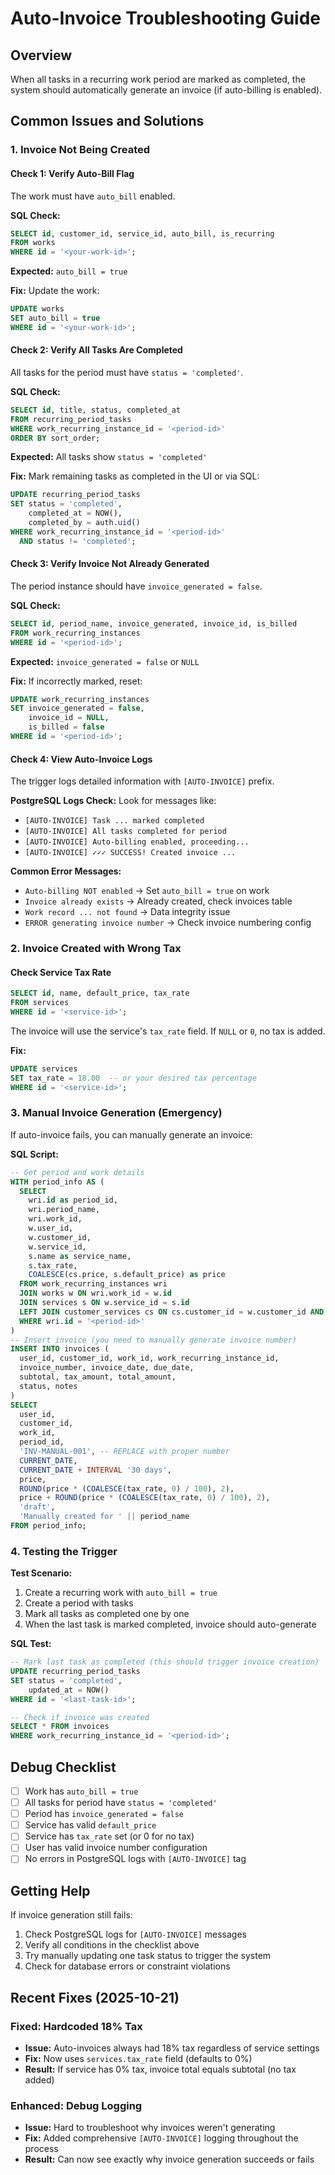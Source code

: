 # Auto-Invoice Troubleshooting Guide

## Overview
When all tasks in a recurring work period are marked as completed, the system should automatically generate an invoice (if auto-billing is enabled).

## Common Issues and Solutions

### 1. Invoice Not Being Created

#### Check 1: Verify Auto-Bill Flag
The work must have `auto_bill` enabled.

**SQL Check:**
```sql
SELECT id, customer_id, service_id, auto_bill, is_recurring
FROM works
WHERE id = '<your-work-id>';
```

**Expected:** `auto_bill = true`

**Fix:** Update the work:
```sql
UPDATE works
SET auto_bill = true
WHERE id = '<your-work-id>';
```

#### Check 2: Verify All Tasks Are Completed
All tasks for the period must have `status = 'completed'`.

**SQL Check:**
```sql
SELECT id, title, status, completed_at
FROM recurring_period_tasks
WHERE work_recurring_instance_id = '<period-id>'
ORDER BY sort_order;
```

**Expected:** All tasks show `status = 'completed'`

**Fix:** Mark remaining tasks as completed in the UI or via SQL:
```sql
UPDATE recurring_period_tasks
SET status = 'completed',
    completed_at = NOW(),
    completed_by = auth.uid()
WHERE work_recurring_instance_id = '<period-id>'
  AND status != 'completed';
```

#### Check 3: Verify Invoice Not Already Generated
The period instance should have `invoice_generated = false`.

**SQL Check:**
```sql
SELECT id, period_name, invoice_generated, invoice_id, is_billed
FROM work_recurring_instances
WHERE id = '<period-id>';
```

**Expected:** `invoice_generated = false` or `NULL`

**Fix:** If incorrectly marked, reset:
```sql
UPDATE work_recurring_instances
SET invoice_generated = false,
    invoice_id = NULL,
    is_billed = false
WHERE id = '<period-id>';
```

#### Check 4: View Auto-Invoice Logs
The trigger logs detailed information with `[AUTO-INVOICE]` prefix.

**PostgreSQL Logs Check:**
Look for messages like:
- `[AUTO-INVOICE] Task ... marked completed`
- `[AUTO-INVOICE] All tasks completed for period`
- `[AUTO-INVOICE] Auto-billing enabled, proceeding...`
- `[AUTO-INVOICE] ✓✓✓ SUCCESS! Created invoice ...`

**Common Error Messages:**
- `Auto-billing NOT enabled` → Set `auto_bill = true` on work
- `Invoice already exists` → Already created, check invoices table
- `Work record ... not found` → Data integrity issue
- `ERROR generating invoice number` → Check invoice numbering config

### 2. Invoice Created with Wrong Tax

#### Check Service Tax Rate
```sql
SELECT id, name, default_price, tax_rate
FROM services
WHERE id = '<service-id>';
```

The invoice will use the service's `tax_rate` field. If `NULL` or `0`, no tax is added.

**Fix:**
```sql
UPDATE services
SET tax_rate = 18.00  -- or your desired tax percentage
WHERE id = '<service-id>';
```

### 3. Manual Invoice Generation (Emergency)

If auto-invoice fails, you can manually generate an invoice:

**SQL Script:**
```sql
-- Get period and work details
WITH period_info AS (
  SELECT
    wri.id as period_id,
    wri.period_name,
    wri.work_id,
    w.user_id,
    w.customer_id,
    w.service_id,
    s.name as service_name,
    s.tax_rate,
    COALESCE(cs.price, s.default_price) as price
  FROM work_recurring_instances wri
  JOIN works w ON wri.work_id = w.id
  JOIN services s ON w.service_id = s.id
  LEFT JOIN customer_services cs ON cs.customer_id = w.customer_id AND cs.service_id = w.service_id
  WHERE wri.id = '<period-id>'
)
-- Insert invoice (you need to manually generate invoice number)
INSERT INTO invoices (
  user_id, customer_id, work_id, work_recurring_instance_id,
  invoice_number, invoice_date, due_date,
  subtotal, tax_amount, total_amount,
  status, notes
)
SELECT
  user_id,
  customer_id,
  work_id,
  period_id,
  'INV-MANUAL-001', -- REPLACE with proper number
  CURRENT_DATE,
  CURRENT_DATE + INTERVAL '30 days',
  price,
  ROUND(price * (COALESCE(tax_rate, 0) / 100), 2),
  price + ROUND(price * (COALESCE(tax_rate, 0) / 100), 2),
  'draft',
  'Manually created for ' || period_name
FROM period_info;
```

### 4. Testing the Trigger

**Test Scenario:**
1. Create a recurring work with `auto_bill = true`
2. Create a period with tasks
3. Mark all tasks as completed one by one
4. When the last task is marked completed, invoice should auto-generate

**SQL Test:**
```sql
-- Mark last task as completed (this should trigger invoice creation)
UPDATE recurring_period_tasks
SET status = 'completed',
    updated_at = NOW()
WHERE id = '<last-task-id>';

-- Check if invoice was created
SELECT * FROM invoices
WHERE work_recurring_instance_id = '<period-id>';
```

## Debug Checklist

- [ ] Work has `auto_bill = true`
- [ ] All tasks for period have `status = 'completed'`
- [ ] Period has `invoice_generated = false`
- [ ] Service has valid `default_price`
- [ ] Service has `tax_rate` set (or 0 for no tax)
- [ ] User has valid invoice number configuration
- [ ] No errors in PostgreSQL logs with `[AUTO-INVOICE]` tag

## Getting Help

If invoice generation still fails:

1. Check PostgreSQL logs for `[AUTO-INVOICE]` messages
2. Verify all conditions in the checklist above
3. Try manually updating one task status to trigger the system
4. Check for database errors or constraint violations

## Recent Fixes (2025-10-21)

### Fixed: Hardcoded 18% Tax
- **Issue:** Auto-invoices always had 18% tax regardless of service settings
- **Fix:** Now uses `services.tax_rate` field (defaults to 0%)
- **Result:** If service has 0% tax, invoice total equals subtotal (no tax added)

### Enhanced: Debug Logging
- **Issue:** Hard to troubleshoot why invoices weren't generating
- **Fix:** Added comprehensive `[AUTO-INVOICE]` logging throughout the process
- **Result:** Can now see exactly why invoice generation succeeds or fails

